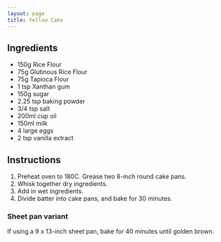 ```yaml
---
layout: page
title: Yellow Cake
---
```


## Ingredients
* 150g Rice Flour
* 75g Glutinous Rice Flour
* 75g Tapioca Flour
* 1 tsp Xanthan gum
* 150g sugar
* 2.25 tsp baking powder
* 3/4 tsp salt
* 200ml cup oil
* 150ml milk
* 4 large eggs
* 2 tsp vanilla extract

## Instructions
1. Preheat oven to 180C. Grease two 8-inch round cake pans.
2. Whisk together dry ingredients.
3. Add in wet ingredients.
4. Divide batter into cake pans, and bake for 30 minutes.

### Sheet pan variant
If using a 9 x 13-inch sheet pan, bake for 40 minutes until golden brown.
